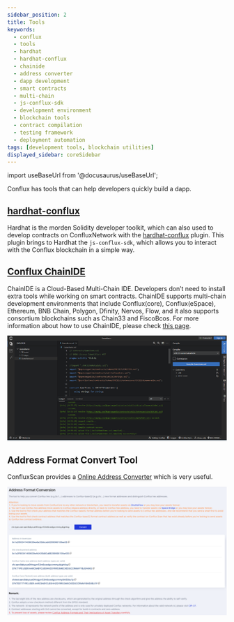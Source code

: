 ```yaml
---
sidebar_position: 2
title: Tools
keywords:
  - conflux
  - tools
  - hardhat
  - hardhat-conflux
  - chainide
  - address converter
  - dapp development
  - smart contracts
  - multi-chain
  - js-conflux-sdk
  - development environment
  - blockchain tools
  - contract compilation
  - testing framework
  - deployment automation
tags: [development tools, blockchain utilities]
displayed_sidebar: coreSidebar
---
```


import useBaseUrl from '@docusaurus/useBaseUrl';

Conflux has tools that can help developers quickly build a dapp.

## [hardhat-conflux](https://github.com/conflux-chain/hardhat-conflux)

Hardhat is the morden Solidity developer toolkit, which can also used to develop contracts on ConfluxNetwork with the [hardhat-conflux](https://github.com/conflux-chain/hardhat-conflux) plugin. This plugin brings to Hardhat the `js-conflux-sdk`, which allows you to interact with the Conflux blockchain in a simple way.

## [Conflux ChainIDE](https://chainide.com/s/createTempProject/conflux)

ChainIDE is a Cloud-Based Multi-Chain IDE. Developers don’t need to install extra tools while working on smart contracts. ChainIDE supports multi-chain development environments that include Conflux(core), Conflux(eSpace), Ethereum, BNB Chain, Polygon, Dfinity, Nervos, Flow, and it also supports consortium blockchains such as Chain33 and FiscoBcos.
For more information about how to use ChainIDE, please check [this page](https://chainide.gitbook.io/chainide-english-1/ethereum-ide-1/4.-conflux-ide).

![Chainide](../image/chainide.png)

## Address Format Convert Tool

ConfluxScan provides a [Online Address Converter](https://www.confluxscan.io/address-converter) which is very useful.

![](../../core-space-basics/img/scan-address-converter.png)
